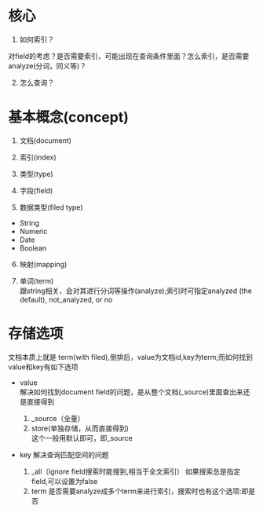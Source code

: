 # 核心
1. 如何索引？

 对field的考虑？是否需要索引，可能出现在查询条件里面？怎么索引，是否需要analyze(分词，同义等)？

2. 怎么查询？

# 基本概念(concept)

1. 文档(document)

2. 索引(index)

3. 类型(type)

4. 字段(field)

5. 数据类型(filed type)
 * String
 * Numeric
 * Date
 * Boolean

6. 映射(mapping)

7. 单词(term)  
跟string相关，会对其进行分词等操作(analyze);索引时可指定analyzed (the default),
not_analyzed, or no

# 存储选项
文档本质上就是 term(with filed),倒排后，value为文档id,key为term;而如何找到value和key有如下选项

* value  
  解决如何找到document field的问题，是从整个文档(_source)里面查出来还是直接得到  
  1. _source（全量）  
  2. store(单独存储，从而直接得到)  
  这个一般用默认即可，即_source

* key
  解决查询匹配空间的问题
  1. _all（ignore field搜索时能搜到,相当于全文索引）
  如果搜索总是指定field,可以设置为false  
  2. term
  是否需要analyze成多个term来进行索引，搜索时也有这个选项:即是否

